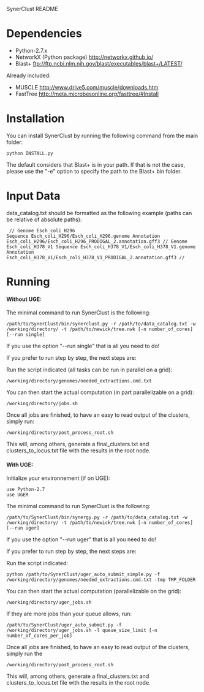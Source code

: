 SynerClust README


# Dependencies
- Python-2.7.x
- NetworkX (Python package) http://networkx.github.io/
- Blast+ ftp://ftp.ncbi.nlm.nih.gov/blast/executables/blast+/LATEST/

Already included:
- MUSCLE http://www.drive5.com/muscle/downloads.htm
- FastTree http://meta.microbesonline.org/fasttree/#Install  


# Installation
You can install SynerClust by running the following command from the main folder:
<code><pre>python INSTALL.py</code></pre>

The default considers that Blast+ is in your path. If that is not the case, please use the "-e" option to specify the path to the Blast+ bin folder.


# Input Data
data_catalog.txt should be formatted as the following example (paths can be relative of absolute paths):
<code><pre>
//
Genome	Esch_coli_H296
Sequence	Esch_coli_H296/Esch_coli_H296.genome
Annotation	Esch_coli_H296/Esch_coli_H296_PRODIGAL_2.annotation.gff3
//
Genome	Esch_coli_H378_V1
Sequence	Esch_coli_H378_V1/Esch_coli_H378_V1.genome
Annotation	Esch_coli_H378_V1/Esch_coli_H378_V1_PRODIGAL_2.annotation.gff3
//
</code></pre>

	
# Running
#### Without UGE:
The minimal command to run SynerClust is the following:
<pre><code>/path/to/SynerClust/bin/synerclust.py -r /path/to/data_catalog.txt -w /working/directory/ -t /path/to/newick/tree.nwk [-n number_of_cores] [--run single]</pre></code>

If you use the option "--run single" that is all you need to do!


If you prefer to run step by step, the next steps are:

Run the script indicated (all tasks can be run in parallel on a grid):
<pre><code>/working/directory/genomes/needed_extractions.cmd.txt</pre></code>

You can then start the actual computation (in part parallelizable on a grid):
<pre><code>/working/directory/jobs.sh</pre></code>

Once all jobs are finished, to have an easy to read output of the clusters, simply run:
<pre><code>/working/directory/post_process_root.sh</pre></code>
This will, among others, generate a final_clusters.txt and clusters_to_locus.txt file with the results in the root node.


#### With UGE:
Initialize your environnement (if on UGE):
<pre><code>use Python-2.7
use UGER</pre></code>

The minimal command to run SynerClust is the following:
<pre><code>/path/to/SynerClust/bin/synergy.py -r /path/to/data_catalog.txt -w /working/directory/ -t /path/to/newick/tree.nwk [-n number_of_cores] [--run uger]</pre></code>

If you use the option "--run uger" that is all you need to do!


If you prefer to run step by step, the next steps are:

Run the script indicated:
<pre><code>python /path/to/SynerClust/uger_auto_submit_simple.py -f /working/directory/genomes/needed_extractions.cmd.txt -tmp TMP_FOLDER</pre></code>

You can then start the actual computation (parallelizable on the grid):
<pre><code>/working/directory/uger_jobs.sh</pre></code>

If they are more jobs than your queue allows, run:
<pre><code>/path/to/SynerClust/uger_auto_submit.py -f /working/directory/uger_jobs.sh -l queue_size_limit [-n number_of_cores_per_job]</pre></code>

Once all jobs are finished, to have an easy to read output of the clusters, simply run the 
<pre><code>/working/directory/post_process_root.sh</pre></code>
This will, among others, generate a final_clusters.txt and clusters_to_locus.txt file with the results in the root node.
